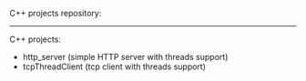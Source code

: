 C++ projects repository:
___________________________

C++ projects:

- http_server  (simple HTTP server with threads support)
- tcpThreadClient (tcp client with threads support)

